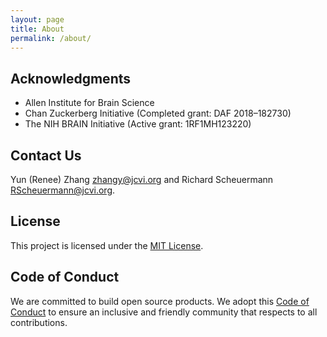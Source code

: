 ```yaml
---
layout: page
title: About
permalink: /about/
---
```


## Acknowledgments

* Allen Institute for Brain Science
* Chan Zuckerberg Initiative (Completed grant: DAF 2018–182730)
* The NIH BRAIN Initiative (Active grant: 1RF1MH123220)

## Contact Us

Yun (Renee) Zhang <zhangy@jcvi.org> and Richard Scheuermann <RScheuermann@jcvi.org>.

## License

This project is licensed under the [MIT License](LICENSE.txt).

## Code of Conduct

We are committed to build open source products. We adopt this [Code of Conduct](CODE_OF_CONDUCT.md) to ensure an inclusive and friendly community that respects to all contributions.
